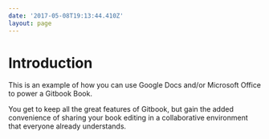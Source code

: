 ```yaml
---
date: '2017-05-08T19:13:44.410Z'
layout: page
---
```

# <a id="_4tfhype5k1do"></a>Introduction

This is an example of how you can use Google Docs and/or Microsoft Office to power a Gitbook Book.

You get to keep all the great features of Gitbook, but gain the added convenience of sharing your book editing in a collaborative environment that everyone already understands.